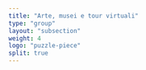 ```yaml
---
title: "Arte, musei e tour virtuali"
type: "group"
layout: "subsection"
weight: 4
logo: "puzzle-piece"
split: true
---
```


